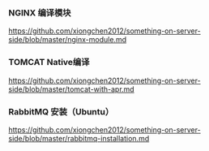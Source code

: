 ### NGINX 编译模块
https://github.com/xiongchen2012/something-on-server-side/blob/master/nginx-module.md

### TOMCAT Native编译
https://github.com/xiongchen2012/something-on-server-side/blob/master/tomcat-with-apr.md

### RabbitMQ 安装（Ubuntu）
https://github.com/xiongchen2012/something-on-server-side/blob/master/rabbitmq-installation.md
